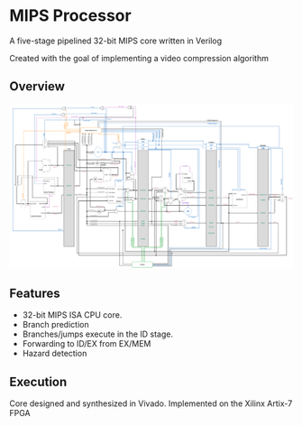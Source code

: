 # MIPS Processor

A five-stage pipelined 32-bit MIPS core written in Verilog

Created with the goal of implementing a video compression algorithm

## Overview

![docs](docs/Datapath.png)

## Features

- 32-bit MIPS ISA CPU core.
- Branch prediction
- Branches/jumps execute in the ID stage.
- Forwarding to ID/EX from EX/MEM
- Hazard detection

## Execution 

Core designed and synthesized in Vivado. Implemented on the Xilinx Artix-7 FPGA